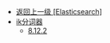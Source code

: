 - [返回上一级 [Elasticsearch]](后端/SQL/Elasticsearch/)
- [ik分词器](后端/SQL/Elasticsearch/ik分词器/)
  - [8.12.2](后端/SQL/Elasticsearch/ik分词器/8.12.2/)

